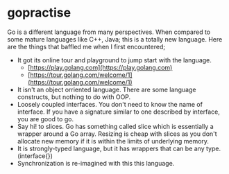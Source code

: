 # gopractise

Go is a different language from many perspectives. When compared to some mature languages like C++, Java; this is a totally new language. Here are the things that baffled me when I first encountered;

 * It got its online tour and playground to jump start with the language.
   * [https://play.golang.com](https://play.golang.com)
   * [https://tour.golang.com/welcome/1](https://tour.golang.com/welcome/1)
 * It isn't an object orriented language. There are some language constructs, but nothing to do with OOP.
 * Loosely coupled interfaces. You don't need to know the name of interface. If you have a signature similar to one described
   by interface, you are good to go.
 * Say hi! to slices. Go has something called slice which is essentially a wrapper around a Go array. Resizing is cheap with  slices as you don't allocate new memory if it is within the limits of underlying memory. 
 * It is strongly-typed language, but it has wrappers that can be any type. (interface{})
 * Synchronization is re-imagined with this this language. 
